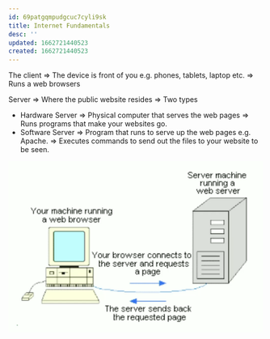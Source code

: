 ```yaml
---
id: 69patgqmpudgcuc7cyli9sk
title: Internet Fundamentals
desc: ''
updated: 1662721440523
created: 1662721440523
---
```


The client => The device is front of you e.g. phones, tablets, laptop etc. => Runs a web browsers

Server => Where the public website resides => Two types

- Hardware Server => Physical computer that serves the web pages => Runs programs that make your websites go.
- Software Server => Program that runs to serve up the web pages e.g. Apache. => Executes commands to send out the files to your website to be seen.

![How Internet works](2022-09-09-16-41-08.png)
